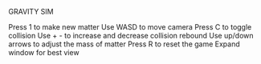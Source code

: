 GRAVITY SIM    

Press 1 to make new matter
Use WASD to move camera
Press C to toggle collision
Use + - to increase and decrease collision rebound
Use up/down arrows to adjust the mass of matter
Press R to reset the game
Expand window for best view





